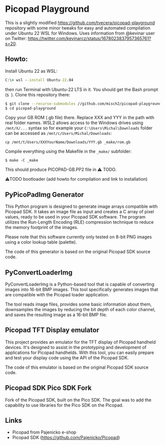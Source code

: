 # Picopad Playground

This is a slightly modified https://github.com/tvecera/picopad-playground repository with some minor tweaks for easy and automated compilation under Ubuntu 22 WSL for Windows. Uses information from @kevinar user on Twitter: https://twitter.com/kevinarcz/status/1678023837957365761?s=20.

## Howto:

Install Ubuntu 22 as WSL:

```cmd
C:\> wsl --install Ubuntu-22.04 
```

then run Terminal with Ubuntu-22 LTS in it. You should get the Bash prompt (`$ `). 
Clone this repository there:

```bash
$ git clone --recurse-submodules //github.com/misch2/picopad-playground
$ cd picopad-playground
```

Copy your GB ROM (.gb file) there. Replace XXX and YYY in the path with real folder names. WSL2 allows access to the Windows drives using `/mnt/X/...` syntax so for example your `C:\Users\Michal\Downloads` folder can be accessed as `/mnt/c/Users/Michal/Downloads`:

```
cp /mnt/t/Users/XXXYourName/Downloads/YYY.gb _make/rom.gb
```

Compile everything using the Makefile in the `_make/` subfolder:

```
$ make -C _make
```

This should produce PICOPAD-GB.PP2 file in ⚠️ TODO. 

⚠️TODO bootloader (add howto for compilation and link to installation)







## PyPicoPadImg Generator

This Python program is designed to generate image arrays compatible with Picopad SDK. It takes an image file as input and 
creates a C array of pixel values, ready to be used in your Picopad SDK software. The program utilizes the 
Run-Length Encoding (RLE) compression technique to reduce the memory footprint of the images.

Please note that this software currently only tested on 8-bit PNG images using a color lookup table (palette).

The code of this generator is based on the original Picopad SDK source code.

## PyConvertLoaderImg

PyConvertLoaderImg is a Python-based tool that is capable of converting images into 16-bit BMP images. This tool
specifically generates images that are compatible with the Picopad loader application.

The tool reads image files, provides some basic information about them, downsamples the images by reducing the bit depth
of each color channel, and saves the resulting image as a 16-bit BMP file.

## Picopad TFT Display emulator

This project provides an emulator for the TFT display of Picopad handheld devices. It's designed to assist in the
prototyping and development of applications for Picopad handhelds. With this tool, you can easily prepare and test your
display code using the API of the Picopad SDK.

The code of this emulator is based on the original Picopad SDK source code.

## Picopad SDK Pico SDK Fork

Fork of the Picopad SDK, built on the Pico SDK. The goal was to add the capability to use libraries for the Pico SDK 
on the Picopad.

## Links

- Picopad from Pajenicko e-shop
- Picopad SDK (https://github.com/Pajenicko/Picopad)
